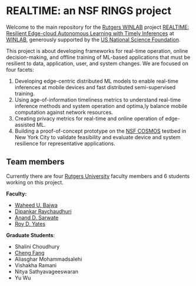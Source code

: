 # REALTIME: an NSF RINGS project

Welcome to the main repository for the [Rutgers WINLAB](https://winlab.rutgers.edu/) project [REALTIME: Resilient Edge-cloud Autonomous Learning with Timely Inferences](https://www.nsf.gov/awardsearch/showAward?AWD_ID=2148104&HistoricalAwards=false) at [WINLAB](https://winlab.rutgers.edu/), generously supported by the [US National Science Foundation](https://www.nsf.gov/).

This project is about developing frameworks for real-time operation, online decision-making, and offline training of ML-based applications that must be resilient to data, application, user, and system changes. We are focused on four facets:

1. Developing edge-centric distributed ML models to enable real-time inferences at mobile devices and fast distributed semi-supervised training.
2. Using age-of-information timeliness metrics to understand real-time inference methods and system operation and optima,ly balance mobile computation against network resources.
3. Creating privacy metrics for real-time and online operation of edge-assisted ML. 
4. Building a proof-of-concept prototype on the [NSF COSMOS](https://cosmos-lab.org/) testbed in New York City to validate feasibility and evaluate device and system resilience for representative applications.

## Team members

Currently there are four [Rutgers University](https://www.rutgers.edu/) faculty members and 6 students working on this project.

**Faculty:**

* [Waheed U. Bajwa](http://www.inspirelab.us/people/)
* [Dipankar Raychaudhuri](https://www.ece.rutgers.edu/dipankar-raychaudhuri-0)
* [Anand D. Sarwate](https://www.ece.rutgers.edu/~asarwate/)
* [Roy D. Yates](https://www.winlab.rutgers.edu/~ryates/)

**Graduate Students**:

* Shalini Choudhury
* [Cheng Fang](https://sites.google.com/view/chengfangswebsite)
* Aliasghar Mohammadsalehi
* Vishakha Ramani
* Nitya Sathyavageeswaran
* Yu Wu
